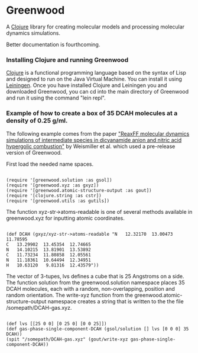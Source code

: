# Greenwood
A [Clojure](https://clojure.org) library for creating molecular models and processing molecular dynamics simulations.

Better documentation is fourthcoming.

### Installing Clojure and running Greenwood
[Clojure](https://clojure.org) is a functional programming language based on the syntax of Lisp and designed to run on the Java Virtual Machine.  You can install it using [Leiningen](http://leiningen.org).  Once you have installed Clojure and Leiningen you and downloaded Greenwood, you can cd into the main directory of Greenwood and run it using the command "lein repl". 



### Example of how to create a box of 35 DCAH molecules at a density of 0.25 g/ml.
The following example comes from the paper ["ReaxFF molecular dynamics simulations of intermediate species in dicyanamide anion and nitric acid hypergolic combustion"](http://iopscience.iop.org/article/10.1088/0965-0393/23/7/074007) by Weismiller et al. which used a pre-release version of Greenwood. 

First load the needed name spaces.
<pre><code>
(require '[greenwood.solution :as gsol])
(require '[greenwood.xyz :as gxyz])
(require '[greenwood.atomic-structure-output :as gout])
(require '[clojure.string :as cstr])
(require '[greenwood.utils :as gutils])
</code></pre>

The function xyz-str->atoms-readable is one of several methods available in greenwood.xyz for inputting atomic coordinates.
<pre><code>
(def DCAH (gxyz/xyz-str->atoms-readable "N   12.32170  13.00473  11.78595
C   13.29902  13.45354  12.74665
N   14.10215  13.81901  13.53892
C   11.73234  11.80858  12.05561
N   11.18361  10.64494  12.34951
H   10.63120   9.81316  12.43579"))
</code></pre>

The vector of 3-tupes, lvs defines a cube that is 25 Angstroms on a side.   The function solution from the greenwood.solution namespace places 35 DCAH molecules, each with a random, non-overlapping, position and random orientation.  The write-xyz function from the greenwood.atomic-structure-output namespace creates a string that is written to the the file /somepath/DCAH-gas.xyz.

<pre><code>
(def lvs [[25 0 0] [0 25 0] [0 0 25]])
(def gas-phase-single-component-DCAH (gsol/solution [] lvs [0 0 0] 35 DCAH))
(spit "/somepath/DCAH-gas.xyz" (gout/write-xyz gas-phase-single-component-DCAH))
</code></pre>

